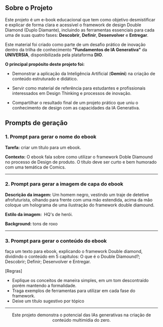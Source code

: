 ## Sobre o Projeto

Este projeto é um e-book educacional que tem como objetivo desmistificar e explicar de forma clara e acessível o framework de design Double Diamond (Duplo Diamante), incluindo as ferramentas essenciais para cada uma de suas quatro fases: **Descobrir**, **Definir**, **Desenvolver** e **Entregar**.

Este material foi criado como parte de um desafio prático de inovação dentro da trilha de conhecimento **"Fundamentos de IA Generativa"** da **UNIVERSIA**, disponibilizada pela plataforma **DIO**.

**O principal propósito deste projeto foi:**

* Demonstrar a aplicação da Inteligência Artificial (**Gemini**) na criação de conteúdo estruturado e didático.

* Servir como material de referência para estudantes e profissionais interessados em Design Thinking e processos de inovação.

* Compartilhar o resultado final de um projeto prático que uniu o conhecimento de design com as capacidades da IA Generativa.

## Prompts de geração

### 1. Prompt para gerar o nome do ebook

**Tarefa:** criar um título para um ebook.

**Contexto:** O ebook fala sobre como utilizar o framework Doble Diamound no processo de Design de produto. O título deve ser curto e bem humorado com uma temática de Comics.

---

### 2. Prompt para gerar a imagem de capa do ebook

**Descrição da imagem:** Um homem negro, vestindo um traje de detetive afrofuturista, olhando para frente com uma mão estendida, acima da mão coloque um holograma de uma ilustração do framework double diamound. 

**Estilo da imagem:**  HQ's de herói.

**Background:** tons de roxo

---

### 3. Prompt para gerar o conteúdo do ebook

faça um texto para ebook, explicando o framework Double diamond, dividindo o conteúdo em 5 capítulos: O que é o Double Diamound?; Descobrir; Definir; Desenvolver e Entregar.

[Regras]

* Explique os conceitos de maneira simples, em um tom descontraído porém mantendo a formalidade.
* Traga exemplos de ferramentas para utilizar em cada fase do framework.
* Deixe um título sugestivo por tópico

---

<div align="center">
    <p>Este projeto demonstra o potencial das IAs generativas na criação de conteúdo multimídia do zero.</p>
    <br>
</div>
